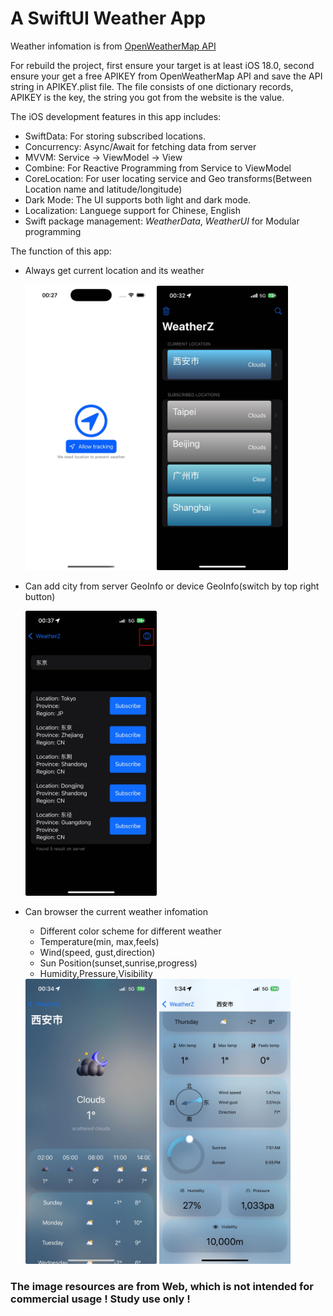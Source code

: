# A SwiftUI Weather App

Weather infomation is from [OpenWeatherMap API](https://openweathermap.org/api)

For rebuild the project, first ensure your target is at least iOS 18.0, second ensure your get a free APIKEY from OpenWeatherMap API and save the API string in APIKEY.plist file. The file consists of one dictionary records, APIKEY is the key, the string you got from the website is the value.

The iOS development features in this app includes:

- SwiftData: For storing subscribed locations.
- Concurrency: Async/Await for fetching data from server
- MVVM: Service -> ViewModel -> View
- Combine: For Reactive Programming from Service to ViewModel
- CoreLocation: For user locating service and Geo transforms(Between Location name and latitude/longitude)
- Dark Mode: The UI supports both light and dark mode.
- Localization: Languege support for Chinese, English
- Swift package management: *WeatherData*, *WeatherUI* for Modular programming

The function of this app:

- Always get current location and its weather
  
  <img src="https://github.com/Zhouyuankun/WeatherZ/blob/main/README.assets/permission.jpg" width="210px" /><img src="https://github.com/Zhouyuankun/WeatherZ/blob/main/README.assets/main.jpg" width="210px" />
  
- Can add city from server GeoInfo or device GeoInfo(switch by top right button)
  
  <img src="https://github.com/Zhouyuankun/WeatherZ/blob/main/README.assets/search.jpg" width="210px" />
  
- Can browser the current weather infomation
  - Different color scheme for different weather
  - Temperature(min, max,feels)
  - Wind(speed, gust,direction)
  - Sun Position(sunset,sunrise,progress)
  - Humidity,Pressure,Visibility
    
  
  <img src="https://github.com/Zhouyuankun/WeatherZ/blob/main/README.assets/weather1.jpg" width="210px" />
  <img src="https://github.com/Zhouyuankun/WeatherZ/blob/main/README.assets/weather2.jpg" width="210px" />
  
### The image resources are from Web, which is not intended for commercial usage ! Study use only !





